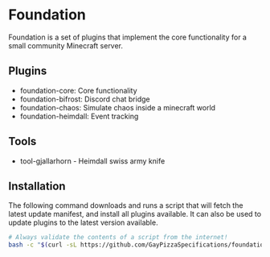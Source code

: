# Foundation

Foundation is a set of plugins that implement the core functionality for a small community Minecraft
server.

## Plugins

* foundation-core: Core functionality
* foundation-bifrost: Discord chat bridge
* foundation-chaos: Simulate chaos inside a minecraft world
* foundation-heimdall: Event tracking

## Tools

* tool-gjallarhorn - Heimdall swiss army knife

## Installation

The following command downloads and runs a script that will fetch the latest update manifest, and
install all plugins available. It can also be used to update plugins to the latest version
available.

```bash
# Always validate the contents of a script from the internet!
bash -c "$(curl -sL https://github.com/GayPizzaSpecifications/foundation/raw/main/install.sh)"
```

